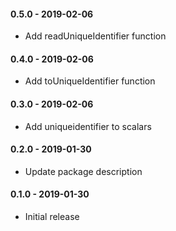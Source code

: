 #### 0.5.0 - 2019-02-06
* Add readUniqueIdentifier function

#### 0.4.0 - 2019-02-06
* Add toUniqueIdentifier function

#### 0.3.0 - 2019-02-06
* Add uniqueidentifier to scalars

#### 0.2.0 - 2019-01-30
* Update package description

#### 0.1.0 - 2019-01-30
* Initial release
